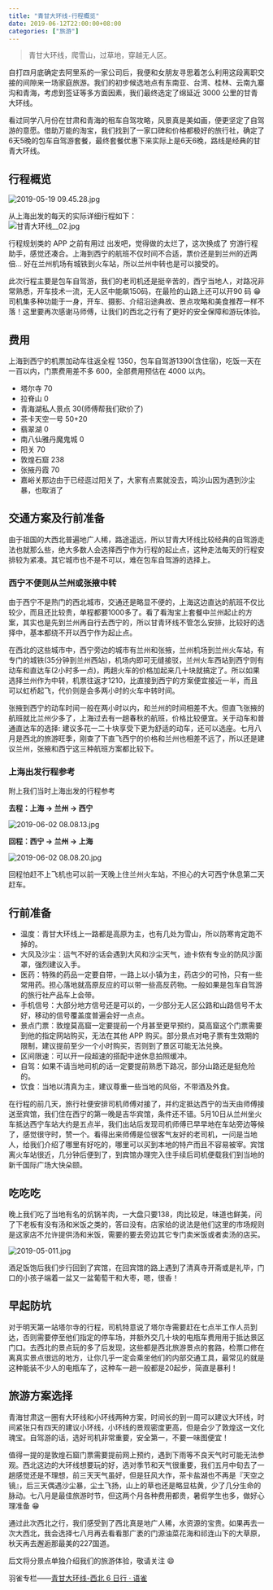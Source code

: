 ```yaml
---
title: "青甘大环线-行程概览"
date: 2019-06-12T22:00:00+08:00
categories: ["旅游"]
---
```


> 青甘大环线，爬雪山，过草地，穿越无人区。

自打四月底确定去阿里系的一家公司后，我便和女朋友寻思着怎么利用这段离职交接的间隙来一场家庭旅游。我们的初步候选地点有东南亚、台湾、桂林、云南九寨沟和青海，考虑到签证等多方面因素，我们最终选定了绵延近 3000 公里的甘青大环线。

看过同学八月份在甘肃和青海的租车自驾攻略，风景真是美如画，便更坚定了自驾游的意愿。借助万能的淘宝，我们找到了一家口碑和价格都极好的旅行社，确定了6天5晚的包车自驾游套餐，最终套餐优惠下来实际上是6天6晚，路线是经典的甘青大环线。

## 行程概览

![2019-05-19 09.45.28.jpg](https://cdn.nlark.com/yuque/0/2019/jpeg/365097/1559394842939-d83d35d9-51b5-45c7-9658-f60e2501c57f.jpeg#align=left&display=inline&height=1142&name=2019-05-19%2009.45.28.jpg&originHeight=1653&originWidth=1080&size=316852&status=done&width=746)

从上海出发的每天的实际详细行程如下：<br />![甘青大环线__02.jpg](https://cdn.nlark.com/yuque/0/2019/jpeg/365097/1559396840910-a561143c-3dd4-40ae-9e35-1071ad999de1.jpeg#align=left&display=inline&height=936&name=%E7%94%98%E9%9D%92%E5%A4%A7%E7%8E%AF%E7%BA%BF__02.jpg&originHeight=936&originWidth=540&size=74327&status=done&width=540)

行程规划类的 APP 之前有用过 出发吧，觉得做的太烂了，这次换成了 穷游行程助手，感觉还凑合。上海到西宁的航班不仅时间不合适，票价还是到兰州的近两倍... 好在兰州机场有城铁到火车站，所以兰州中转也是可以接受的。

此次行程主要是包车自驾游，我们的老司机还是挺辛苦的，西宁当地人，对路况非常熟悉，开车技术一流，无人区中能飙150码，在最险的山路上还可以开90 码 😁 司机集多种功能于一身，开车、摄影、介绍沿途典故、景点攻略和美食推荐一样不落！这里要再次感谢马师傅，让我们的西北之行有了更好的安全保障和游玩体验。

## 费用

上海到西宁的机票加动车往返全程 1350，包车自驾游1390(含住宿)，吃饭一天在一百以内，门票费用差不多 600，全部费用预估在 4000 以内。

- 塔尔寺 70
- 拉脊山 0
- 青海湖私人景点 30(师傅帮我们砍价了)
- 茶卡天空一号 50+20
- 翡翠湖 0
- 南八仙雅丹魔鬼城 0
- 阳关 70
- 敦煌石窟 238
- 张掖丹霞 70
- 嘉峪关那边由于已经逛过阳关了，大家有点累就没去，鸣沙山因为遇到沙尘暴，也取消了

## 交通方案及行前准备

由于祖国的大西北普遍地广人稀，路途遥远，所以甘青大环线比较经典的自驾游走法也就那么些，绝大多数人会选择西宁作为行程的起止点，这种走法每天的行程安排较为紧凑。其它城市也不是不可以，难在包车自驾游的选择上。

### 西宁不便则从兰州或张掖中转

由于西宁不是热门的西北城市，交通还是略显不便的，上海这边直达的航班不仅比较少，而且还比较贵，单程都要1000多了。看了看淘宝上套餐中兰州起止的方案，其实也是先到兰州再自行去西宁的，所以甘青环线不管怎么安排，比较好的选择中，基本都绕不开以西宁作为起止点。

在西北的这些城市中，西宁旁边的城市有兰州和张掖，兰州机场到兰州火车站，有专门的城铁(35分钟到兰州西站)，机场内即可无缝接驳，兰州火车西站到西宁则有动车和直达车(2小时多一点)，两趟火车的价格加起来几十块就搞定了。所以如果选择兰州作为中转，机票往返才1210，比直接到西宁的方案便宜接近一半，而且可以虹桥起飞，代价则是会多两小时的火车中转时间。

张掖到西宁的动车时间一般在两小时以内，和兰州的时间相差不大。但直飞张掖的航班就比兰州少多了，上海过去有一趟春秋的航班，价格比较便宜。关于动车和普通直达车的选择: 建议多花一二十块享受下更为舒适的动车，还可以选座。七月八月是西北的旅游旺季，刚查了下直飞西宁的价格和兰州也相差不远了，所以还是建议兰州，张掖和西宁这三种航班方案都比较下。

### 上海出发行程参考

附上我们当时上海出发的行程参考

**去程：上海 -> 兰州 -> 西宁**

![2019-06-02 08.08.13.jpg](https://cdn.nlark.com/yuque/0/2019/jpeg/365097/1559434155594-5d454a41-f62e-4634-b3b2-770a9dd79185.jpeg#align=left&display=inline&height=1575&name=2019-06-02%2008.08.13.jpg&originHeight=2280&originWidth=1080&size=330145&status=done&width=746)

**回程：西宁 -> 兰州 -> 上海**

![2019-06-02 08.08.20.jpg](https://cdn.nlark.com/yuque/0/2019/jpeg/365097/1559434221846-5aea4bbb-fa2f-4461-aff6-7a7b3f063689.jpeg#align=left&display=inline&height=2280&name=2019-06-02%2008.08.20.jpg&originHeight=2280&originWidth=1080&size=226351&status=done&width=1080)

回程怕赶不上飞机也可以前一天晚上住兰州火车站，不担心的大可西宁休息第二天赶车。

## 行前准备

- 温度：青甘大环线上一路都是高原为主，也有几处为雪山，所以防寒肯定跑不掉的。
- 大风及沙尘：运气不好的话会遇到大风和沙尘天气，迪卡侬有专业的防风沙面罩，强烈建议入手。
- 医药：特殊的药品一定要自带，一路上以小镇为主，药店少的可怜，只有一些常用药。担心落地就高原反应的可以带一些高反药物。一般如果是包车自驾游的旅行社产品车上会带。
- 手机信号：大部分地方信号还是可以的，一少部分无人区公路和山路信号不太好，移动的信号覆盖度普遍会好一点点。
- 景点门票：敦煌莫高窟一定要提前一个月甚至更早预约，莫高窟这个门票需要到他的指定网站购买，无法在其他 APP 购买。部分景点对电子票有生效期的限制，建议提前至少一个小时购买，否则到了景区可能无法兑换。
- 区间限速：可以开一段超速的搭配中途休息拍照缓冲。
- 自驾：如果不请当地司机的话一定要提前熟悉下路况，部分山路还是挺危险的。
- 饮食：当地以清真为主，建议尊重一些当地的风俗，不带酒及外食。

在行程的前几天，旅行社便安排司机师傅对接了，并约定抵达西宁的当天由师傅接送至宾馆，我们住在西宁的第一晚是吉华宾馆，条件还不错。5月10日从兰州坐火车抵达西宁车站大约是五点半，我们出站后发现司机师傅已早早地在车站旁边等候了，感觉很守时，赞一个。看得出来师傅是位很客气友好的老司机，一问是当地人，给我们介绍了哪里有好吃的，哪里可以买到本地的特产而且不容易被宰。宾馆离火车站很近，几分钟后便到了，到宾馆办理完入住手续后司机便载我们到当地的新千国际广场大快朵颐。

## 吃吃吃

晚上我们吃了当地有名的炕锅羊肉，一大盘只要138，肉比较足，味道也鲜美，问了下老板有没有汤和米饭之类的，答曰没有。店家给的说法是他们这里的市场规则是这家店不允许提供汤和米饭，需要的要去旁边其它专门卖米饭或者卖汤的店买。

![2019-05-011.jpg](https://cdn.nlark.com/yuque/0/2019/jpeg/365097/1559435653505-c3a6d622-cecd-4f33-a5c1-c5291c8e07a0.jpeg#align=left&display=inline&height=1064&name=2019-05-011.jpg&originHeight=1064&originWidth=1600&size=876283&status=done&width=1600)

酒足饭饱后我们步行回到了宾馆，在回宾馆的路上遇到了清真寺开斋或是礼毕，门口的小孩子端着一盆又一盆葡萄干和大枣，嗯，很香！

## 早起防坑

对于明天第一站塔尔寺的行程，司机特意说了塔尔寺需要赶在七点半工作人员到达，否则需要停至他们指定的停车场，并额外交几十块的电瓶车费用用于抵达景区门口。去西北的景点玩的多了后发现，这些都是西北旅游景点的套路，检票口修在离真实景点很远的地方，让你几乎一定会乘坐他们的内部交通工具，最常见的就是这种能装不少人的电瓶车了，这种车一趟一般都是20起步，简直是暴利！

## 旅游方案选择

青海甘肃这一圈有大环线和小环线两种方案，时间长的到一周可以建议大环线，时间紧张只有四天的建议小环线，小环线的景观密度更高，但是会少了敦煌这一文化瑰宝。自驾游的话，选好司机非常重要，安全第一，不要一味图便宜！

值得一提的是敦煌石窟门票需要提前网上预约，遇到下雨等不良天气时可能无法参观。西北这边的大环线想要玩的好，选对季节和天气很重要，我们五月中旬去了一趟感觉还是不理想，前三天天气虽好，但是狂风大作，茶卡盐湖也不再是『天空之镜』，后三天偶遇沙尘暴，尘土飞扬，山上的草也还是略显枯黄，少了几分生命的脉动。七八月是最佳旅游时节，但这两个月各种费用都贵，暑假学生也多，做好心理准备 😁

通过此次西北之行，我们感受到了西北真是地广人稀，水资源的宝贵。如果再去一次大西北，我会选择七八月再去看看那广袤的门源油菜花海和祁连山下的大草原，秋天再去邂逅那最美的227国道。

后文将分景点单独介绍我们的旅游体验，敬请关注 😄

羽雀专栏——[青甘大环线-西北 6 日行 · 语雀](https://www.yuque.com/billryan/siab93)